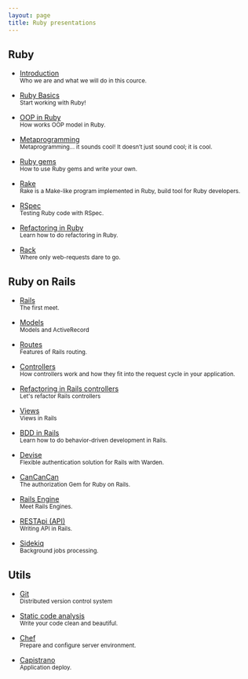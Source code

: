 ```yaml
---
layout: page
title: Ruby presentations
---
```


## Ruby

- [Introduction](/slides/introduction)
  <br>
  <small>Who we are and what we will do in this cource.</small>

- [Ruby Basics](/slides/ruby-basics)
  <br>
  <small>Start working with Ruby!</small>


- [OOP in Ruby](/slides/oop)
  <br>
  <small>How works OOP model in Ruby.</small>


- [Metaprogramming](/slides/metaprogramming)
  <br>
  <small>Metaprogramming... it sounds cool! It doesn’t just sound cool; it is cool.</small>


- [Ruby gems](/slides/ruby-gems)
  <br>
  <small>How to use Ruby gems and write your own.</small>


- [Rake](/slides/rake)
  <br>
  <small>Rake is a Make-like program implemented in Ruby, build tool for Ruby developers.</small>


- [RSpec](/slides/rspec)
  <br>
  <small>Testing Ruby code with RSpec.</small>


- [Refactoring in Ruby](/slides/refactoring-ruby)
  <br>
  <small>Learn how to do refactoring in Ruby.</small>


- [Rack](/slides/rack)
  <br>
  <small>Where only web-requests dare to go.</small>



## Ruby on Rails

- [Rails](/slides/rails)
  <br>
  <small>The first meet.</small>


- [Models](/slides/models)
  <br>
  <small>Models and ActiveRecord</small>


- [Routes](/slides/routes)
  <br>
  <small>Features of Rails routing.</small>


- [Controllers](/slides/controllers)
  <br>
  <small>How controllers work and how they fit into the request cycle in your application.</small>


- [Refactoring in Rails controllers](/slides/refactoring-rails)
  <br>
  <small>Let's refactor Rails controllers</small>


- [Views](/slides/views)
  <br>
  <small>Views in Rails</small>

<!--
- [HTML & CSS](/slides/html-css)
  <br>
  <small>Coding layouts</small>


- [CSS architecture](/slides/css-architecture)
  <br>
  <small>Modules, Semantics and Grids</small>
-->

- [BDD in Rails](/slides/bdd)
  <br>
  <small>Learn how to do behavior-driven development in Rails.</small>


- [Devise](/slides/devise)
  <br>
  <small>Flexible authentication solution for Rails with Warden.</small>


- [CanCanCan](/slides/cancancan)
  <br>
  <small>The authorization Gem for Ruby on Rails.</small>


- [Rails Engine](/slides/rails-engine)
  <br>
  <small>Meet Rails Engines.</small>


- [RESTApi (API)](/slides/api)
  <br>
  <small>Writing API in Rails.</small>

- [Sidekiq](/slides/sidekiq)
  <br>
  <small>Background jobs processing.</small>


<!--
# Frontend

- [AngularJS](/slides/angular-js)
  <br>
  <small>AngularJS is a structural JavaScript framework for dynamic web apps.</small>
-->


## Utils

- [Git](/slides/git)
  <br>
  <small>Distributed version control system</small>
  

- [Static code analysis](/slides/static-code-analysis)
  <br>
  <small>Write your code clean and beautiful.</small>


- [Chef](/slides/chef)
  <br>
  <small>Prepare and configure server environment.</small>


- [Capistrano](/slides/capistrano)
  <br>
  <small>Application deploy.</small>


<!--
# Additional

- [Functional Programming](/slides/functional-programming)
  <br>
  <small>Functional programming is a style of programming which models computations as the evaluation of expressions.</small>
-->

<br>
<br>
<br>
